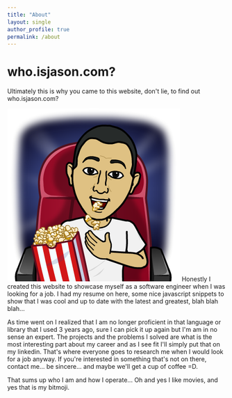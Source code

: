```yaml
---
title: "About"
layout: single
author_profile: true
permalink: /about
---
```


# who.isjason.com?

Ultimately this is why you came to this website, don't lie, to find out who.isjason.com?

<img src="/images/popcorn.png" class="align-left">
Honestly I created this website to showcase myself as a software engineer when I was looking for a job. I had my resume on here, some nice javascript snippets to show that I was cool and up to date with the latest and greatest, blah blah blah...

As time went on I realized that I am no longer proficient in that language or library that I used 3 years ago, sure I can pick it up again but I'm am in no sense an expert. The projects and the problems I solved are what is the most interesting part about my career and as I see fit I'll simply put that on my linkedin. That's where everyone goes to research me when I would look for a job anyway. If you're interested in something that's not on there, contact me... be sincere... and maybe we'll get a cup of coffee =D.

That sums up who I am and how I operate... Oh and yes I like movies, and yes that is my bitmoji.
